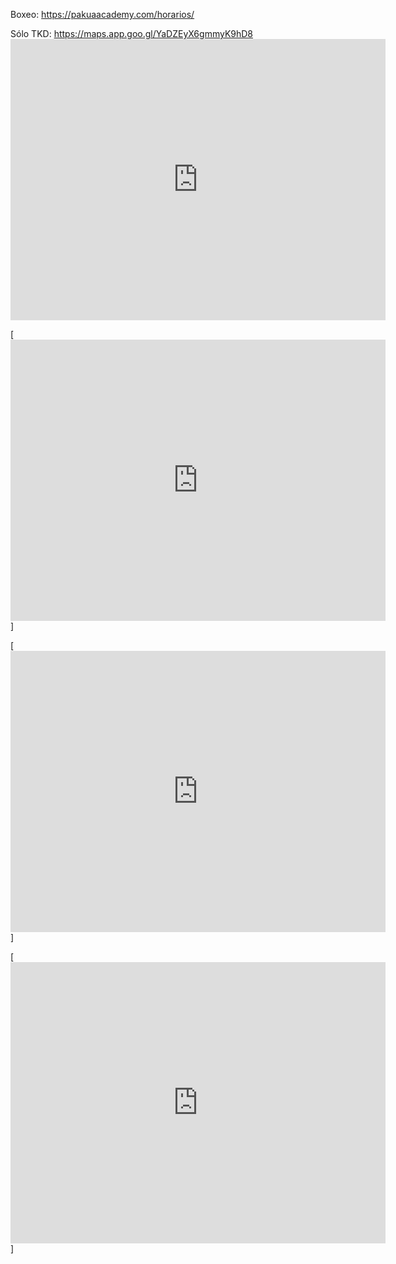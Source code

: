 
Boxeo:
https://pakuaacademy.com/horarios/ 

Sólo TKD:
https://maps.app.goo.gl/YaDZEyX6gmmyK9hD8
[<iframe src="https://www.google.com/maps/embed?pb=!1m18!1m12!1m3!1d11975.84842957552!2d2.126753013905739!3d41.374907981534044!2m3!1f0!2f0!3f0!3m2!1i1024!2i768!4f13.1!3m3!1m2!1s0x12a4996f77e5c4a7%3A0x1dcf267c2a12d5b9!2sFederaci%C3%B3%20Catalana%20de%20Taekwondo!5e0!3m2!1sen!2ses!4v1711981690509!5m2!1sen!2ses" width="600" height="450" style="border:0;" allowfullscreen="" loading="lazy" referrerpolicy="no-referrer-when-downgrade"></iframe>]()

[<iframe src="https://www.google.com/maps/embed?pb=!1m18!1m12!1m3!1d11971.105147889868!2d2.1481517078125063!3d41.40066450000001!2m3!1f0!2f0!3f0!3m2!1i1024!2i768!4f13.1!3m3!1m2!1s0x12a4a2eaab510a53%3A0xc1de16474c1c82ee!2sGimnasio%20KUNG%20JUNG%20MU%20SUL%20(HAPKIDO)%20TAEKWONDO!5e0!3m2!1sen!2ses!4v1711981765547!5m2!1sen!2ses" width="600" height="450" style="border:0;" allowfullscreen="" loading="lazy" referrerpolicy="no-referrer-when-downgrade"></iframe>]

[<iframe src="https://www.google.com/maps/embed?pb=!1m18!1m12!1m3!1d11974.945057500672!2d2.1282754078124957!3d41.37981439999999!2m3!1f0!2f0!3f0!3m2!1i1024!2i768!4f13.1!3m3!1m2!1s0x12a4996f77e5c4a7%3A0x1dcf267c2a12d5b9!2sFederaci%C3%B3%20Catalana%20de%20Taekwondo!5e0!3m2!1sen!2ses!4v1711981800593!5m2!1sen!2ses" width="600" height="450" style="border:0;" allowfullscreen="" loading="lazy" referrerpolicy="no-referrer-when-downgrade"></iframe>]


[<iframe src="https://www.google.com/maps/embed?pb=!1m18!1m12!1m3!1d11976.03082366937!2d2.1499608078125!3d41.3739173!2m3!1f0!2f0!3f0!3m2!1i1024!2i768!4f13.1!3m3!1m2!1s0x12a4a25da540652b%3A0xa1ea7661b0c1c16!2sDojang%20Doksuri!5e0!3m2!1sen!2ses!4v1711981832082!5m2!1sen!2ses" width="600" height="450" style="border:0;" allowfullscreen="" loading="lazy" referrerpolicy="no-referrer-when-downgrade"></iframe>]